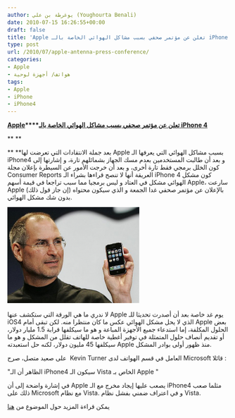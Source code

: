 ```yaml
---
author: يوغرطة بن علي (Youghourta Benali)
date: 2010-07-15 16:26:55+00:00
draft: false
title: 'Apple تعلن عن مؤتمر صحفي بسبب مشاكل الهوائي الخاصة بالـ iPhone 4  '
type: post
url: /2010/07/apple-antenna-press-conference/
categories:
- Apple
- هواتف/ أجهزة لوحية
tags:
- Apple
- iPhone
- iPhone4
---
```


**[Apple](https://www.it-scoop.com/2010/07/apple-antenna-press-conference/)****[تعلن عن مؤتمر صحفي بسبب مشاكل الهوائي الخاصة بالـ iPhone 4](https://www.it-scoop.com/2010/07/apple-antenna-press-conference/)**





**
**




** **بعد جملة الانتقادات التي تعرضت لها Apple بسبب مشاكل الهوائي التي يعرفها الـ iPhone4 و بعد أن طالبت المستخدمين بعدم مسك الجهاز بشمائلهم تارة، و إشارتها إلى كون الخلل برمجي فقط تارة أخرى، و بعد أن خرجت الأمور عن السيطرة بإعلان مجلة Consumer Reports العريقة أنها لا تنصح قراءها بشراء الـ iPhone 4 كون مشكل الهوائي مشكل في العتاد و ليس برمجيا مما سبب تراجعا في قيمة أسهم Apple، سارعت Apple (إن جاز قول ذلك) بالإعلان عن مؤتمر صحفي غدا الجمعة و الذي سيكون محتواه بدون شك مشكل الهوائي.


[![](steve-jobs-iphone.png)
](https://www.it-scoop.com/2010/07/apple-antenna-press-conference/)

لا ندري ما هي الورقة التي ستكشف عنها Apple يوم غد خاصة بعد أن أصدرت تحديثا للـ iOS4 الذي لا يحل مشكل الهوائي عكس ما كان منتظرا منه. لكن تبقى أمام Apple بعض الحلول المكلفة، إما استدعاء جميع الأجهزة المباعة و هو ما سيكلفها قرابة 1.5 مليار دولار، أو تقديم أنصاف حلول المتمثلة في توفير أغطية خاصة للهاتف تقلل من المشكل و هو ما سيكلفها 45 مليون دولار، لكنه حل استعبدته Apple منذ ظهور أولى بوادر المشكل.

على صعيد متصل، صرح  Kevin Turner العامل في قسم الهواتف لدى Microsoft قائلا :

"الظاهر أن الـ iPhone4 سيكون الـ Vista الخاص بـ Apple "

في إشارة واضحة إلى أن Apple يصعب عليها إيجاد مخرج مع الـ iPhone4 مثلما صعب ذلك على Microsoft مع نظام Vista. و في اعتراف ضمني بفشل نظام Vista.

يمكن قراءة المزيد حول الموضوع من [هنا](http://techcrunch.com/2010/07/14/apple-antenna-press-conference/)
